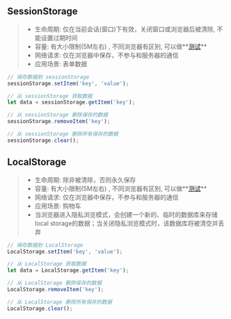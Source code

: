 ## SessionStorage

> - 生命周期: 仅在当前会话(窗口)下有效，关闭窗口或浏览器后被清除, 不能设置过期时间
> - 容量: 有大小限制(5M左右) , 不同浏览器有区别, 可以做**[测试](http://dev-test.nemikor.com/web-storage/support-test/)**
> - 网络请求: 仅在浏览器中保存，不参与和服务器的通信
> - 应用场景: 表单数据

~~~js
// 保存数据到 sessionStorage
sessionStorage.setItem('key', 'value');

// 从 sessionStorage 获取数据
let data = sessionStorage.getItem('key');

// 从 sessionStorage 删除保存的数据
sessionStorage.removeItem('key');

// 从 sessionStorage 删除所有保存的数据
sessionStorage.clear();

~~~





## LocalStorage

> - 生命周期:   除非被清除，否则永久保存
> - 容量: 有大小限制(5M左右) , 不同浏览器有区别, 可以做**[测试](http://dev-test.nemikor.com/web-storage/support-test/)**
> - 网络请求: 仅在浏览器中保存，不参与和服务器的通信
> - 应用场景: 购物车
> - 当浏览器进入隐私浏览模式，会创建一个新的、临时的数据库来存储local storage的数据；当关闭隐私浏览模式时，该数据库将被清空并丢弃

~~~js
// 保存数据到 LocalStorage
LocalStorage.setItem('key', 'value');

// 从 LocalStorage 获取数据
let data = LocalStorage.getItem('key');

// 从 LocalStorage 删除保存的数据
LocalStorage.removeItem('key');

// 从 LocalStorage 删除所有保存的数据
LocalStorage.clear();
~~~


